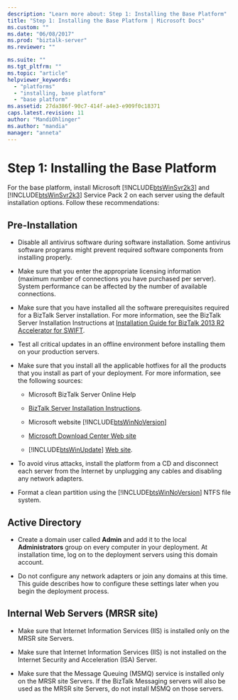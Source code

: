 ```yaml
---
description: "Learn more about: Step 1: Installing the Base Platform"
title: "Step 1: Installing the Base Platform | Microsoft Docs"
ms.custom: ""
ms.date: "06/08/2017"
ms.prod: "biztalk-server"
ms.reviewer: ""

ms.suite: ""
ms.tgt_pltfrm: ""
ms.topic: "article"
helpviewer_keywords:
  - "platforms"
  - "installing, base platform"
  - "base platform"
ms.assetid: 27da386f-90c7-414f-a4e3-e909f0c18371
caps.latest.revision: 11
author: "MandiOhlinger"
ms.author: "mandia"
manager: "anneta"
---
```

# Step 1: Installing the Base Platform
For the base platform, install Microsoft [!INCLUDE[btsWinSvr2k3](../../includes/btswinsvr2k3-md.md)] and [!INCLUDE[btsWinSvr2k3](../../includes/btswinsvr2k3-md.md)] Service Pack 2 on each server using the default installation options. Follow these recommendations:

## Pre-Installation

- Disable all antivirus software during software installation. Some antivirus software programs might prevent required software components from installing properly.

- Make sure that you enter the appropriate licensing information (maximum number of connections you have purchased per server). System performance can be affected by the number of available connections.

- Make sure that you have installed all the software prerequisites required for a BizTalk Server installation. For more information, see the BizTalk Server Installation Instructions at [Installation Guide for BizTalk 2013 R2 Accelerator for SWIFT](/biztalk/adapters-and-accelerators/accelerator-swift/install-biztalk-accelerator-for-swift).

- Test all critical updates in an offline environment before installing them on your production servers.

- Make sure that you install all the applicable hotfixes for all the products that you install as part of your deployment. For more information, see the following sources:

  - Microsoft BizTalk Server Online Help

  - [BizTalk Server Installation Instructions](https://go.microsoft.com/fwlink/?LinkId=81041).

  - Microsoft website [!INCLUDE[btsWinNoVersion](../../includes/btswinnoversion-md.md)]

  - [Microsoft Download Center Web site](https://www.microsoft.com/download)

  - [!INCLUDE[btsWinUpdate](../../includes/btswinupdate-md.md)] [Web site](https://go.microsoft.com/fwlink/?linkid=48687).

- To avoid virus attacks, install the platform from a CD and disconnect each server from the Internet by unplugging any cables and disabling any network adapters.

- Format a clean partition using the [!INCLUDE[btsWinNoVersion](../../includes/btswinnoversion-md.md)] NTFS file system.

## Active Directory

-   Create a domain user called **Admin** and add it to the local **Administrators** group on every computer in your deployment. At installation time, log on to the deployment servers using this domain account.

-   Do not configure any network adapters or join any domains at this time. This guide describes how to configure these settings later when you begin the deployment process.

## Internal Web Servers (MRSR site)

-   Make sure that Internet Information Services (IIS) is installed only on the MRSR site Servers.

-   Make sure that Internet Information Services (IIS) is not installed on the Internet Security and Acceleration (ISA) Server.

-   Make sure that the Message Queuing (MSMQ) service is installed only on the MRSR site Servers. If the BizTalk Messaging servers will also be used as the MRSR site Servers, do not install MSMQ on those servers.
